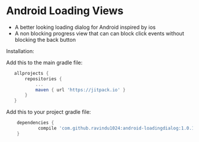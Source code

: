 # Android Loading Views
 - A better looking loading dialog for Android inspired by ios
 - A non blocking progress view that can can block click events without blocking the back button
 
 Installation:
 
 Add this to the main gradle file: 
 ```gradle
 	allprojects {
		repositories {
			...
			maven { url 'https://jitpack.io' }
		}
	}
```

Add this to your project gradle file:
```gradle
	dependencies {
	        compile 'com.github.ravindu1024:android-loadingdialog:1.0.1'
	}

```
